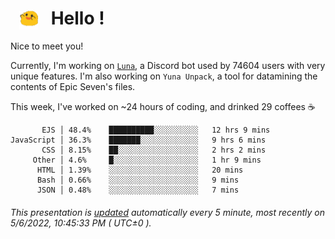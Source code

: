 <h1>   <img src="./spoink.gif" style="vertical-align:middle;" width="30px">   Hello ! </h1>

Nice to meet you!

Currently, I'm working on <a href='https://github.com/Asgarrrr/Luna'>`Luna`</a>, a Discord bot used by 74604 users with very unique features. I'm also working on `Yuna Unpack`, a tool for datamining the contents of Epic Seven's files.

This week, I've worked on ~24 hours of coding, and drinked 29 coffees ☕

```
       EJS │ 48.4%    ██████████░░░░░░░░░░   12 hrs 9 mins
JavaScript │ 36.3%    ███████░░░░░░░░░░░░░   9 hrs 6 mins
       CSS │ 8.15%    ██░░░░░░░░░░░░░░░░░░   2 hrs 2 mins
     Other │ 4.6%     █░░░░░░░░░░░░░░░░░░░   1 hr 9 mins
      HTML │ 1.39%    ░░░░░░░░░░░░░░░░░░░░   20 mins
      Bash │ 0.66%    ░░░░░░░░░░░░░░░░░░░░   9 mins
      JSON │ 0.48%    ░░░░░░░░░░░░░░░░░░░░   7 mins
```

###### This presentation is [updated](https://github.com/Asgarrrr) automatically every 5 minute, most recently on 5/6/2022, 10:45:33 PM ( UTC±0 ).